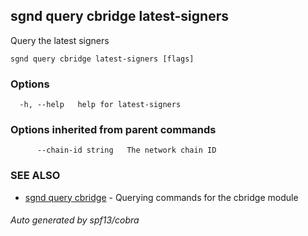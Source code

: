 ## sgnd query cbridge latest-signers

Query the latest signers

```
sgnd query cbridge latest-signers [flags]
```

### Options

```
  -h, --help   help for latest-signers
```

### Options inherited from parent commands

```
      --chain-id string   The network chain ID
```

### SEE ALSO

* [sgnd query cbridge](sgnd_query_cbridge.md)	 - Querying commands for the cbridge module

###### Auto generated by spf13/cobra
